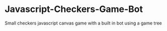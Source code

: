 # Javascript-Checkers-Game-Bot
Small checkers javascript canvas game with a built in bot using a game tree
